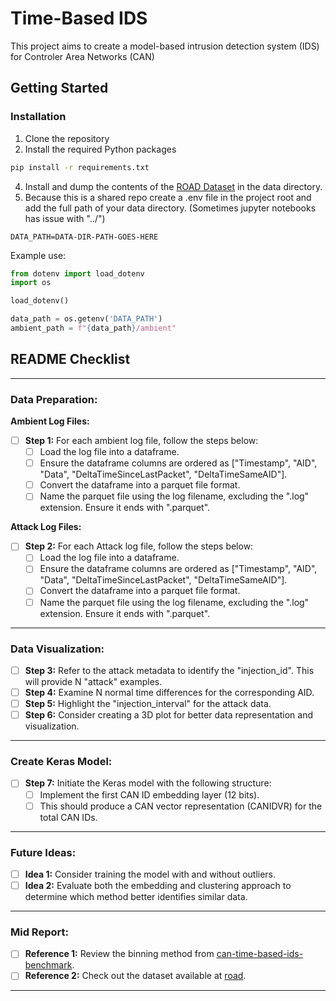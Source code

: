 # Time-Based IDS

This project aims to create a model-based intrusion detection system (IDS) for Controler Area Networks (CAN)

## Getting Started

### Installation

1. Clone the repository
2. Install the required Python packages
```bash
pip install -r requirements.txt
```
4. Install and dump the contents of the [ROAD Dataset](https://road.nyc3.digitaloceanspaces.com/road.zip) in the data directory.
5. Because this is a shared repo create a .env file in the project root and add the full path of your data directory. (Sometimes jupyter notebooks has issue with "../")
```dotenv
DATA_PATH=DATA-DIR-PATH-GOES-HERE
```
Example use:
```py
from dotenv import load_dotenv
import os

load_dotenv()

data_path = os.getenv('DATA_PATH')
ambient_path = f"{data_path}/ambient"
```



## README Checklist

---

### Data Preparation:

**Ambient Log Files:**
- [ ] **Step 1:** For each ambient log file, follow the steps below:
    - [ ] Load the log file into a dataframe.
    - [ ] Ensure the dataframe columns are ordered as ["Timestamp", "AID", "Data", "DeltaTimeSinceLastPacket", "DeltaTimeSameAID"].
    - [ ] Convert the dataframe into a parquet file format.
    - [ ] Name the parquet file using the log filename, excluding the ".log" extension. Ensure it ends with ".parquet".

**Attack Log Files:**
- [ ] **Step 2:** For each Attack log file, follow the steps below:
    - [ ] Load the log file into a dataframe.
    - [ ] Ensure the dataframe columns are ordered as ["Timestamp", "AID", "Data", "DeltaTimeSinceLastPacket", "DeltaTimeSameAID"].
    - [ ] Convert the dataframe into a parquet file format.
    - [ ] Name the parquet file using the log filename, excluding the ".log" extension. Ensure it ends with ".parquet".

---

### Data Visualization:

- [ ] **Step 3:** Refer to the attack metadata to identify the "injection_id". This will provide N "attack" examples.
- [ ] **Step 4:** Examine N normal time differences for the corresponding AID.
- [ ] **Step 5:** Highlight the "injection_interval" for the attack data.
- [ ] **Step 6:** Consider creating a 3D plot for better data representation and visualization.

---

### Create Keras Model:

- [ ] **Step 7:** Initiate the Keras model with the following structure:
    - [ ] Implement the first CAN ID embedding layer (12 bits).
    - [ ] This should produce a CAN vector representation (CANIDVR) for the total CAN IDs.

---

### Future Ideas:

- [ ] **Idea 1:** Consider training the model with and without outliers.
- [ ] **Idea 2:** Evaluate both the embedding and clustering approach to determine which method better identifies similar data.

---

### Mid Report:

- [ ] **Reference 1:** Review the binning method from [can-time-based-ids-benchmark](https://github.com/pmoriano/can-time-based-ids-benchmark/tree/main).
- [ ] **Reference 2:** Check out the dataset available at [road](https://0xsam.com/road/).

---

